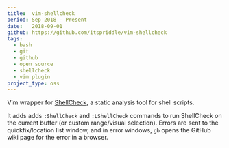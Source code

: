 ```yaml
---
title:  vim-shellcheck
period: Sep 2018 - Present
date:   2018-09-01
github: https://github.com/itspriddle/vim-shellcheck
tags:
  - bash
  - git
  - github
  - open source
  - shellcheck
  - vim plugin
project_type: oss
---
```


Vim wrapper for [ShellCheck][], a static analysis tool for shell scripts.

It adds adds `:ShellCheck` and `:LShellCheck` commands to run ShellCheck on the
current buffer (or custom range/visual selection). Errors are sent to the
quickfix/location list window, and in error windows, `gb` opens the GitHub wiki
page for the error in a browser.

[ShellCheck]: https://github.com/koalaman/shellcheck
